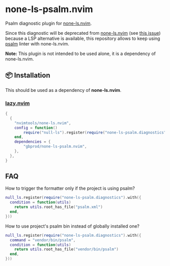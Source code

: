# none-ls-psalm.nvim

Psalm diagnostic plugin for [none-ls.nvim](https://github.com/nvimtools/none-ls.nvim).

Since this diagnostic will be deprecated from [none-ls.nvim](https://github.com/nvimtools/none-ls.nvim)
(see [this issue](https://github.com/nvimtools/none-ls.nvim/issues/58)) because a LSP alternative is available,
this repository allows to keep using [psalm](https://psalm.dev) linter with none-ls.nvim.

**Note:** This plugin is not intended to be used alone, it is a dependency of none-ls.nvim.

## 📦 Installation

This should be used as a dependency of **none-ls.nvim**.

### [lazy.nvim](https://github.com/folke/lazy.nvim)

```lua
{
  {
    "nvimtools/none-ls.nvim",
    config = function()
        require("null-ls").register(require("none-ls-psalm.diagnostics"))
    end,
    dependencies = {
        "gbprod/none-ls-psalm.nvim",
    },
  },
}
```

## FAQ

How to trigger the formatter only if the project is using psalm?

```lua
null_ls.register(require("none-ls-psalm.diagnostics").with({
  condition = function(utils)
    return utils.root_has_file("psalm.xml")
  end,
}))
```

How to use project's psalm bin instead of globally installed one?

```lua
null_ls.register(require("none-ls-psalm.diagnostics").with({
  command = "vendor/bin/psalm",
  condition = function(utils)
    return utils.root_has_file("vendor/bin/psalm")
  end,
}))
```
